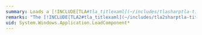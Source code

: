 ```yaml
---
summary: Loads a [!INCLUDE[TLA#tla_titlexaml](~/includes/tlasharptla-titlexaml-md.md)] file that is located at the specified [!INCLUDE[TLA#tla_uri](~/includes/tlasharptla-uri-md.md)].
remarks: "The [!INCLUDE[TLA2#tla_titlexaml](~/includes/tla2sharptla-titlexaml-md.md)] file can be an application code file (configured as an [!INCLUDE[TLA#tla_msbuild](~/includes/tlasharptla-msbuild-md.md)] Page item) or an application data file (a resource file, content file, or site-of-origin file; see [WPF Application Resource, Content, and Data Files](~/docs/framework/wpf/app-development/wpf-application-resource-content-and-data-files.md)).  \n  \n> [!NOTE]\n>  This method is not thread-safe."
uid: System.Windows.Application.LoadComponent*
---
```

